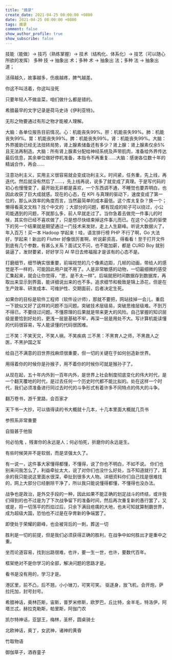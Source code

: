 ```yaml
---
title: "摘录"
create_date: 2021-04-25 08:00:00 +0800
date: 2021-04-25 08:00:00 +0800
tags: 摘录
comment: false
show_author_profile: true
show_subscribe: false
---
```


技能（能做）-> 技巧（熟练掌握）-> 技术（结构化、体系化）-> 技艺（可以随心所欲的发挥）
多种 技 -> 抽象出 术；多种 术 -> 抽象出 法；多种 法 -> 抽象出 道；

活得越久，故事越多，伤痕越疼，脾气越差。

你这不叫活着，你这叫没死

只要年轻人不做韭菜，咱们做什么都是错的。

希腊最早的文字记录是荷马史诗《伊利亚特》。

无形之物要通过有形之物才能被人理解。

大脑：各单位报告目前情况。心：机能丧失99%。肝：机能丧失99%。肺：机能丧失99%。胃：机能丧失99%。脾：机能丧失99%。肾：机能丧失99%。大脑：外界援助已经无法扭转局势，肾上腺素储备还有多少？肾上腺：肾上腺素仅余5%且无法再制造。大脑：所有肾上腺素分配给神经系统及声带肌肉，准备给外界传达最后信息，其余单位做好停机准备，本指令不再重复......大脑：感谢各位数十年的精诚合作，再会......

注意功利主义，实用主义很容易就会变成功利主义。时间紧，任务重，先上线，再迭代。然后就没有然后了......，先上线再说，说多了就变成了真理。于是写代码的初心也慢慢变了，最开始无非都是喜欢，一个东西调不通，不睡觉也要弄明白，也因此收获了巨大成就感。现在的心态，在 KPI 与真理的驱动下，速度变成了第一位的，那么从效率的角度而言，当然最简单的成本最低。这个库太复杂？换一个；懒得看英文文档？找个中文的 ；大部分的问题，都有现成的轮子可以绕过，小公司能遇到的问题，不就那么多，前人早就走过了。当你急着去做完一件事儿的时候，其实你已经不喜欢做了，只是想尽快结束掉这件事儿而已。在这个心态的驱使下的另一个结果就是期望通过一门技术来发财，走上人生巅峰。听说大数据火了，年入百万！买一本 Hadoop 学起来！哇，语言排行榜 PHP 不行了啊，Go 大法好，学起来！新出的 Flutter 好像很厉害啊，听说薪资高，得看看！至于打开文件到底有几个参数，有甚么关系？面试又不问，也不能加薪，都是 CURD Boy 就别装逼了，发财要紧，好好学习 AI 早日去修福报才是该有的心态不是。

打磨细节，细节确实很重要，前端视觉的几个像素边距，几帧的动画，带给人的感觉是不一样的，可能因此用户就不用了。人是非常敏感的动物，一切最细微的感受汇集起来，就会让你觉得，“恩，是不太一样”。后端就把时间数据存到数据库，再取出来显示到界面，能详细说出来的也不多。追求细节和极致是锦上添花，但是在生产效率、研发成本、可维护性、交期面前，后者决定生死。

如果你的目标是软件工程师（软件设计师），那就不要把，网站挂掉一会儿，重启一下貌似又好了这样的问题不当问题。突破技术层级易，突破思维层级难。不到万不得已，不要绕过问题。不懂原理的后果就是带来更大的风险。自己掌握的知识层级是要恰到好处的，更浅一层是基础不牢，再深一层是用处不大。写计算机能读懂的代码很容易，写人能读懂的代码很困难。

三不笑：不笑天灾，不笑人祸，不笑疾病
三不黑：不黑育人之师，不黑救人之医，不黑护国之军

给自己不满意的旧世界找麻烦很重要，但一切的关键在于如何创造新世界。

用得着你的时候你是孙猴子，用不着你的时候你可就是猴孙子了。

从现在起，五十年内外到一百年内外，是世界上社会制度彻底变化的伟大时代，是一个翻天覆地的时代，是过去任何一个历史时代都不能比拟的。处在这样一个时代，我们必须准备进行同过去时代的斗争形式有着许多不同特点的伟大的斗争。

翻万卷书，游千里路，会百家才

天下书一大抄，可以值得读的书大概就十几本，十几本里面大概就几页书

参照系非常重要

自毁甚于他毁

何必怕鬼 ，残害你的永远是人；何必怕死，折磨你的永远是生。

有些时候哭并不是软弱，而是坚强太久了。

有一说一，这件事大家懂得都懂，不懂得，说了你也不明白，不如不说。
你们也别来问我怎么了，利益牵扯太大，说了对你们也没什么好处，当不知道就行了，其余的我只能说这里面水很深，牵扯到很多大人物。详细资料你们自己找是很难找的，网上大部分已经删除干净了，所以我只能说懂得都懂，不懂得也没办法。

战争也是政治，是外交手段的一种，因此如果不能正确的划定战斗的终结，或许我们得到的也不过是为了下次战争留下的准备时间，然后再次重复新的愚行罢了，又或是，将一切荡平的烈焰过后，只余下满目疮痍的大地，也未可知就算制霸世界，成为超级大国，恐怕也不过是在孕育新的争端罢了。

即使处于荣耀的巅峰，也会被背后的一刺，葬送一切

胜利是一切的前提，但是我们必须获得正确的胜利，在战争中如何胜出才是重中之重。

坐而论道容易，找到出路很难，也许，要一生一世，也许，要数代百年。

框架绝对不是你学习的全部，解决问题的思路才是。

看书是没有用的，学习才是。

港区里，前不凸，后不翘，小小锉刀，可笑可笑。
驱逐身，放飞机，会开炮，萨拉托加，封号封号。

希腊神话，奥林匹斯，宙斯，普罗米修斯，欧罗巴，丘比特，金羊毛，特洛伊，阿塔兰忒，赫拉克勒斯，帕里斯，阿伽门农

凯尔特神话，亚瑟王，梅林，圣杯，圆桌骑士

北欧神话，奥丁，女武神，诸神的黄昏

竹取物语

御伽草子，酒吞童子

